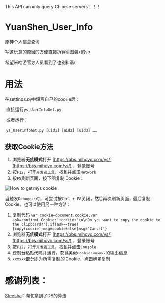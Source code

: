 This API can only query Chinese servers！！！

# YuanShen_User_Info
原神个人信息查询

写这玩意的原因的方便直接拆穿网图装x的sb

希望米哈游官方人员看到了也别和谐(

# 用法

在settings.py中填写自己的cookie后：

​	直接运行`ys_UserInfoGet.py`

​	或者运行：

​	`ys_UserInfoGet.py [uid1] [uid2] [uid3] ……`

##  获取Cookie方法


1. 浏览器**无痕模式**打开 [https://bbs.mihoyo.com/ys/](https://bbs.mihoyo.com/ys/) ，登录账号
2. 按`F12`，打开`开发者工具`，找到并点击`Network`
3. 按`F5`刷新页面，按下图复制 Cookie：

![How to get mys cookie](https://i.loli.net/2020/10/28/TMKC6lsnk4w5A8i.png)

当触发`Debugger`时，可尝试按`Ctrl + F8`关闭，然后再次刷新页面，最后复制 Cookie。也可以使用另一种方法：

1. 复制代码 `var cookie=document.cookie;var ask=confirm('Cookie:'+cookie+'\n\nDo you want to copy the cookie to the clipboard?');if(ask==true){copy(cookie);msg=cookie}else{msg='Cancel'}`
2. 浏览器**无痕模式**打开 [https://bbs.mihoyo.com/ys/](https://bbs.mihoyo.com/ys/) ，登录账号
3. 按`F12`，打开`开发者工具`，找到并点击`Console`
4. 控制台粘贴代码并运行，获得类似`Cookie:xxxxxx`的输出信息
5. `xxxxxx`部分即为所需复制的 Cookie，点击确定复制


# 感谢列表：

[Steesha](https://github.com/Steesha)：帮忙拿到了DS的算法
